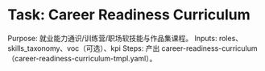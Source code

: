 # Task: Career Readiness Curriculum

Purpose: 就业能力通识/训练营/职场软技能与作品集课程。
Inputs: roles、skills_taxonomy、voc（可选）、kpi
Steps: 产出 career-readiness-curriculum（career-readiness-curriculum-tmpl.yaml）。
